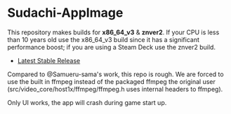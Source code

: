 # Sudachi-AppImage

This repository makes builds for **x86_64_v3** & **znver2**. If your CPU is less than 10 years old use the x86_64_v3 build since it has a significant performance boost; if you are using a Steam Deck use the znver2 build.

* [Latest Stable Release](https://github.com/TechDevangelist/Sudachi-AppImage/releases/latest)

Compared to @Samueru-sama's work, this repo is rough. We are forced to use the built in ffmpeg instead of the packaged ffmpeg the original user (src/video_core/host1x/ffmpeg/ffmpeg.h uses internal headers to ffmpeg). 

Only UI works, the app will crash during game start up.
